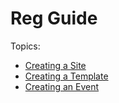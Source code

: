 # Reg Guide

Topics:

- [Creating a Site](create_site/README.md)
- [Creating a Template](create_template/README.md)
- [Creating an Event](create_event/README.md)
